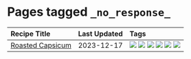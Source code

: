 # Pages tagged `_no_response_`

|Recipe Title|Last Updated|Tags
|:---|:---|:---|
|[Roasted Capsicum](../recipes/roastedcapsicum.md)|2023-12-17|[![](https://img.shields.io/badge/tag-_no_response_-4d35f9)](../tags/_no_response_.md) [![](https://img.shields.io/badge/tag-grilled-4bcfd8)](../tags/grilled.md) [![](https://img.shields.io/badge/tag-sides-99d437)](../tags/sides.md) [![](https://img.shields.io/badge/tag-snack-13fda6)](../tags/snack.md) [![](https://img.shields.io/badge/tag-vegan-e5c1d4)](../tags/vegan.md) [![](https://img.shields.io/badge/tag-vegetarian-10cdd6)](../tags/vegetarian.md)|